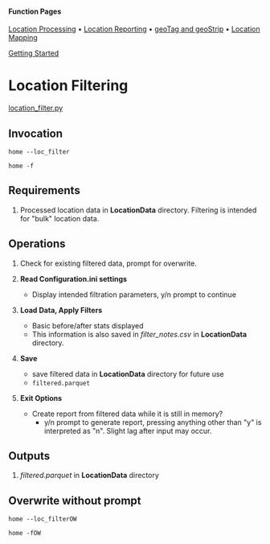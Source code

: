 #### Function Pages
[Location Processing](/docs/Location%20Processing.md)
• [Location Reporting](/docs/Location%20Reporting.md)
• [geoTag and geoStrip](/docs/geoTag.md)
• [Location Mapping](/docs/Mapping.md)

[Getting Started](/docs#getting-started)


# Location Filtering

[location_filter.py](/src/GLU/location_filter.py)

## Invocation

`home --loc_filter`

`home -f`

## Requirements

1.  Processed location data in **LocationData** directory. Filtering is intended for "bulk" location data.
	
## Operations

1. Check for existing filtered data, prompt for overwrite.

2. **Read Configuration.ini settings**
	- Display intended filtration parameters, y/n prompt to continue

3. **Load Data, Apply Filters**
	- Basic before/after stats displayed
	- This information is also saved in *filter_notes.csv* in **LocationData** directory.

4. **Save**
	- save filtered data in **LocationData** directory for future use
	- `filtered.parquet`
	
5. **Exit Options**
	- Create report from filtered  data while it is still in memory?
		- y/n prompt to generate report, pressing anything other than "y" is interpreted as "n". Slight lag after input may occur.

## Outputs

1. *filtered.parquet* in **LocationData** directory

## Overwrite without prompt

`home --loc_filterOW`

`home -fOW`

